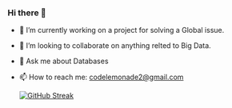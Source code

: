 ### Hi there 👋

<!--
**CodeLemonadeYT/CodeLemonadeYT** is a ✨ _special_ ✨ repository because its `README.md` (this file) appears on your GitHub profile.

Here are some ideas to get you started: -->

- 🔭 I’m currently working on a project for solving a Global issue. 
- 👯 I’m looking to collaborate on anything relted to Big Data.
- 💬 Ask me about Databases
- 📫 How to reach me: codelemonade2@gmail.com


  [![GitHub Streak](https://github-readme-streak-stats.herokuapp.com/?user=CodeLemonadeYT)](https://git.io/streak-stats)

